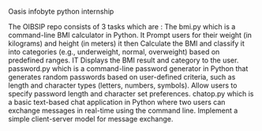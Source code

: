 Oasis infobyte python internship

The OIBSIP repo consists of 3 tasks which are :
The bmi.py which is a command-line BMI calculator in Python. It Prompt users for their weight (in kilograms) and height (in meters) it then Calculate the BMI and classify it into categories (e.g., underweight, normal, overweight) based on predefined ranges. IT Displays the BMI result and category to the user.
password.py which is a command-line password generator in Python that generates random passwords based on user-defined criteria, such as length and character types (letters, numbers, symbols). Allow users to specify password length and character set preferences.
chatop.py which is a basic text-based chat application in Python where two users can exchange messages in real-time using the command line. Implement a simple client-server model for message exchange.

